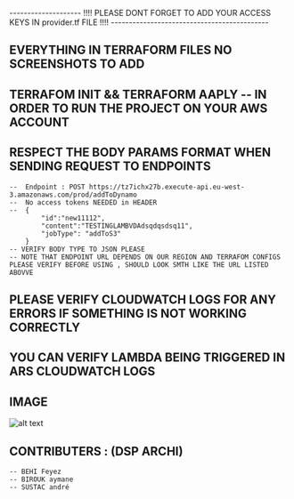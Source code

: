 -------------------- !!!! PLEASE DONT FORGET TO ADD YOUR ACCESS KEYS IN provider.tf FILE !!!! --------------------------------------------


## EVERYTHING IN TERRAFORM FILES NO SCREENSHOTS TO ADD 

## TERRAFOM INIT && TERRAFORM AAPLY -- IN ORDER TO RUN THE PROJECT ON YOUR AWS ACCOUNT 

## RESPECT THE BODY PARAMS  FORMAT WHEN SENDING REQUEST TO ENDPOINTS 
    --  Endpoint : POST https://tz7ichx27b.execute-api.eu-west-3.amazonaws.com/prod/addToDynamo  
    --  No access tokens NEEDED in HEADER
    --  {
            "id":"new11112",
            "content":"TESTINGLAMBVDAdsqdqsdsq11",
            "jobType": "addToS3"
        }
    -- VERIFY BODY TYPE TO JSON PLEASE
    -- NOTE THAT ENDPOINT URL DEPENDS ON OUR REGION AND TERRAFOM CONFIGS PLEASE VERIFY BEFORE USING , SHOULD LOOK SMTH LIKE THE URL LISTED ABOVVE
## PLEASE VERIFY CLOUDWATCH LOGS FOR ANY ERRORS IF SOMETHING IS NOT WORKING CORRECTLY   
## YOU CAN VERIFY LAMBDA BEING TRIGGERED IN ARS CLOUDWATCH LOGS 

## IMAGE 
![alt text](https://github.com/feyez123456/apiLambdaVersion/image.png)
## CONTRIBUTERS :  (DSP ARCHI)
    -- BEHI Feyez
    -- BIROUK aymane 
    -- SUSTAC andré 
